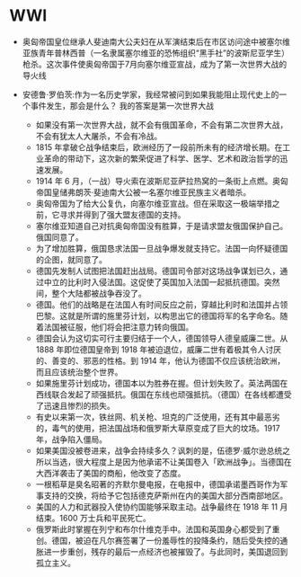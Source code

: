 # WWI

* 奥匈帝国皇位继承人斐迪南大公夫妇在从军演结束后在市区访问途中被塞尔维亚族青年普林西普（一名隶属塞尔维亚的恐怖组织“黑手社”的波斯尼亚学生）枪杀。这次事件使奥匈帝国于7月向塞尔维亚宣战，成为了第一次世界大战的导火线

* 安德鲁·罗伯茨:作为一名历史学家，我经常被问到如果我能阻止现代史上的一个事件发生，那会是什么？ 我的答案是第一次世界大战
    - 如果没有第一次世界大战，就不会有俄国革命，不会有第二次世界大战，不会有犹太人大屠杀，不会有冷战。
    - 1815 年拿破仑战争结束后，欧洲经历了一段前所未有的经济增长期。在工业革命的带动下，这次新的繁荣促进了科学、医学、艺术和政治哲学的迅速发展。
    - 1914 年 6 月，（一战）导火索在波斯尼亚萨拉热窝的一条街上点燃。奥匈帝国皇储弗朗茨·斐迪南大公被一名塞尔维亚民族主义者暗杀。
    - 奥匈帝国为了给大公复仇，向塞尔维亚宣战。但在采取这一极端举措之前，它寻求并得到了强大盟友德国的支持。
    - 塞尔维亚知道自己对抗奥匈帝国没有胜算，于是请求盟友俄国保护自己。俄国同意了。
    - 为了增加胜算，俄国恳求法国一旦战争爆发就支持它。法国一向怀疑德国的企图，就同意了。
    - 德国先发制人试图把法国赶出战局。德国司令部对这场战争谋划已久，通过中立的比利时入侵法国。这促使了英国加入法国一起抵抗德国。突然间，整个大陆都被战争吞没了。
    - 德国。他们的战略是在法国人有时间反应之前，穿越比利时和法国并占领巴黎。这就是所谓的施里芬计划，以构思出它的德国将军的名字命名。随着法国被征服，他们将会把注意力转向俄国。
    - 德国会认为这切实可行主要归结于一个人，德国领导人德皇威廉二世。从 1888 年即位德国皇帝到 1918 年被迫退位，威廉二世有着极其令人讨厌的、善变的、邪恶的性格。到 1914 年，他认为德国不仅应该统治欧洲，而且应该统治整个世界。
    - 如果施里芬计划成功，德国本以为胜券在握。但计划失败了。英法两国在西线联合发起了顽强抵抗。俄国在东线也顽强抵抗。（德国）在各线都遭受了迅速且惨烈的损失。
    - 有史以来第一次，铁丝网、机关枪、坦克的广泛使用，还有其中最恶劣的，毒气的使用，把法国战场和俄罗斯大草原变成了巨大的坟场。1917 年，战争陷入僵局。
    - 如果美国没被卷进来，战争会持续多久？讽刺的是，伍德罗·威尔逊总统之所以当选，很大程度上是因为他承诺不让美国卷入「欧洲战争」。当德国在大西洋袭击了美国的商船，他改变了态度。
    - 一根稻草是臭名昭著的齐默尔曼电报，在电报中，德国承诺墨西哥作为军事支持的交换，将给予它包括德克萨斯州在内的美国大部分西南部地区。
    - 美国的人力和武器投入使协约国能够采取主动。战争最终在 1918 年 11 月结束。1600 万士兵和平民死亡。
    - 俄罗斯此时掌握在列宁和布尔什维克手中。法国和英国身心都受到了重创。德国，被迫在凡尔赛签署了一份羞辱性的投降条约，随后受失控的通胀进一步重创，残存的最后一点经济也被摧毁了。与此同时，美国退回到孤立主义。
